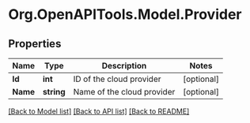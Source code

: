 # Org.OpenAPITools.Model.Provider

## Properties

Name | Type | Description | Notes
------------ | ------------- | ------------- | -------------
**Id** | **int** | ID of the cloud provider | [optional] 
**Name** | **string** | Name of the cloud provider | [optional] 

[[Back to Model list]](../README.md#documentation-for-models) [[Back to API list]](../README.md#documentation-for-api-endpoints) [[Back to README]](../README.md)

